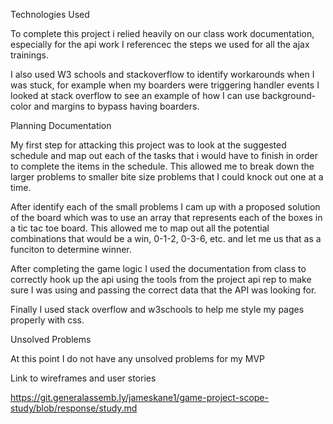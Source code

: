 Technologies Used

To complete this project i relied heavily on our class work documentation, especially for the api work I referencec the steps we used for all the ajax trainings.

I also used W3 schools and stackoverflow to identify workarounds when I was stuck, for example when my boarders were triggering handler events I looked at stack overflow to see an example of how I can use background-color and margins to bypass having boarders.

Planning Documentation

My first step for attacking this project was to look at the suggested schedule and map out each of the tasks that i would have to finish in order to complete the items in the schedule. This allowed me to break down the larger problems to smaller bite size problems that I could knock out one at a time.

After identify each of the small problems I cam up with a proposed solution of the board which was to use an array that represents each of the boxes in a tic tac toe board. This allowed me to map out all the potential combinations that would be a win, 0-1-2, 0-3-6, etc. and let me us that as a funciton to determine winner.

After completing the game logic I used the documentation from class to correctly hook up the api using the tools from the project api rep to make sure I was using and passing the correct data that the API was looking for.

Finally I used stack overflow and w3schools to help me style my pages properly with css.

Unsolved Problems

At this point I do not have any unsolved problems for my MVP

Link to wireframes and user stories

https://git.generalassemb.ly/jameskane1/game-project-scope-study/blob/response/study.md
